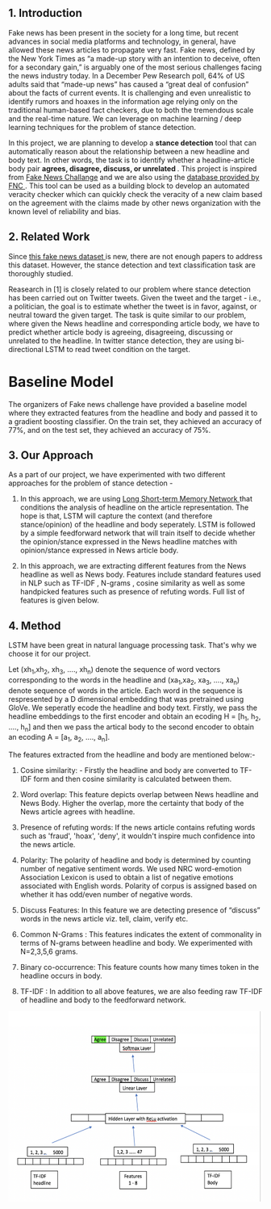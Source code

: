 ## 1. Introduction
Fake news has been present in the society for a long time, but recent advances in social media platforms and technology, in general, have allowed these news articles to propagate very fast. Fake news, defined by the New York Times as “a made-up story with an intention to deceive, often for a secondary gain,” is arguably one of the most serious challenges facing the news industry today. In a December Pew Research poll, 64% of US adults said that “made-up news” has caused a “great deal of confusion” about the facts of current events. It is challenging and even unrealistic to identify rumors and hoaxes in the information age relying only on the traditional human-based fact checkers, due to both the tremendous scale and the real-time nature. We can leverage on
machine learning / deep learning techniques for the problem of stance detection.

In this project, we are planning to develop a <b> stance detection </b> tool that can automatically reason about the relationship between a new headline and body text. In other words, the task is to identify whether a headline-article body pair <b> agrees, disagree, discuss, or unrelated </b>. This project is inspired from  <a href="http://www.fakenewschallenge.org/">Fake News Challange</a> and we are also using the <a href="https://github.com/FakeNewsChallenge/fnc-1"> database provided by FNC </a>. 
This tool can be used as a building block to develop an automated veracity checker which can quickly check the veracity of a new claim based on the agreement with the claims made by other news organization with the known level of reliability and bias.

## 2. Related Work
Since <a href="https://github.com/FakeNewsChallenge/fnc-1"> this fake news dataset </a> is new, there are not enough papers to address this dataset. However, the stance detection and text classification task are thoroughly studied.

Reasearch in [1] is closely related to our problem where stance detection has been carried out on Twitter tweets. Given the tweet and the target - i.e., a politician, the goal is to estimate whether the tweet is in favor, against, or neutral toward the given target. The task is quite similar to our problem, where given the News headline and corresponding article body, we have to predict whether article body is agreeing, disagreeing, discussing or unrelated to the headline. In twitter stance detection, they are using bi-directional LSTM to read tweet condition on the target. 

# Baseline Model 
The organizers of Fake news challenge have provided a baseline model where they extracted features from the headline and body and passed it to a gradient boosting classifier. On the train set, they achieved an accuracy of 77%, and on the test set, they achieved an accuracy of 75%.  

## 3. Our Approach

As a part of our project, we have experimented with two different approaches for the problem of stance detection - 

1. In this approach, we are using <a href = "https://deeplearning4j.org/lstm.html"> Long Short-term Memory Network </a> that conditions the analysis of headline on the article representation. The hope is that, LSTM will capture the context (and therefore stance/opinion) of the headline and body seperately. LSTM is followed by a simple feedforward network that will train itself to decide whether the opinion/stance expressed in the News headline matches with opinion/stance expressed in News article body. 

2. In this approach, we are extracting different features from the News headline as well as News body. Features include standard features used in NLP such as TF-IDF , N-grams , cosine similarity as well as some handpicked features such as presence of refuting words. Full list of features is given below. 


## 4. Method

LSTM have been great in natural language processing task. That's why we choose it for our project.

Let (xh<sub>1</sub>,xh<sub>2</sub>, xh<sub>3</sub>, ...., xh<sub>n</sub>) denote the sequence of word vectors corresponding to the words in the headline and (xa<sub>1</sub>,xa<sub>2</sub>, xa<sub>3</sub>, ...., xa<sub>n</sub>) denote sequence of words in the article. Each word in the sequence is respresented by a D dimensional embedding that was pretrained using GloVe. We seperatly ecode the headline and body text. Firstly, we pass the headline embeddings to the first encoder and obtain an ecoding H = [h<sub>1</sub>, h<sub>2</sub>, ...., h<sub>n</sub>] and then we pass the artical body to the second encoder to obtain an ecoding A = [a<sub>1</sub>, a<sub>2</sub>, ...., a<sub>n</sub>].

The features extracted from the headline and body are mentioned below:- 
1. Cosine similarity: -  Firstly the headline and body are converted to TF-IDF form and then cosine similarity is calculated between them.
2. Word overlap: This feature depicts overlap between News headline and News Body. Higher the overlap, more the certainty that body of the News article agrees with headline. 

3. Presence of refuting words: If the news article contains refuting words such as 'fraud', 'hoax', 'deny', it wouldn't inspire much confidence into the news article. 

4. Polarity: The polarity of headline and body is determined by counting number of negative sentiment words. We used NRC word-emotion Association Lexicon is used to obtain a list of negative emotions associated with English words. Polarity of corpus is assigned based on whether it has odd/even number of negative words. 

5. Discuss Features: In this feature we are detecting presence of “discuss” words in the news article viz. tell, claim, verify etc. 

6. Common N-Grams : This features indicates the extent of commonality in terms of N-grams between headline and body.  We experimented with N=2,3,5,6 grams.

7. Binary co-occurrence: This feature counts how many times token in the headline occurs in body. 

8. TF-IDF : In addition to all above features, we are also feeding raw TF-IDF of headline and body to the feedforward network.  


<img src="https://raw.githubusercontent.com/amraw/Fake-News-Busters/master/fnc-1-master/feed1.png" alt="Mountain View" width="500" height="377">

